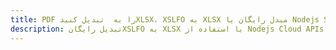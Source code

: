 ---title: PDF را به  تبدیل کنیدXLSX، XSLFO به XLSX مبدل رایگان یا Nodejs SDKdescription: تبدیل رایگانXSLFO به XLSX با استفاده از Nodejs Cloud APIs & SDK همچنین اسناد PDF را در Cloud ایجاد، ویرایش و رندر کنید.---